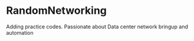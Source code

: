 # RandomNetworking

Adding practice codes. Passionate about Data center network bringup and automation
